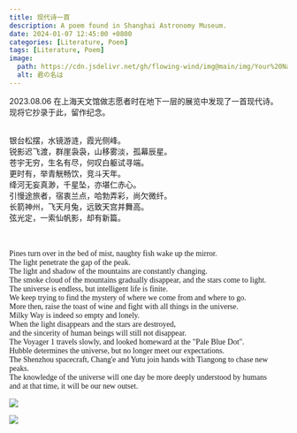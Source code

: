 ```yaml
---
title: 现代诗一首
description: A poem found in Shanghai Astronomy Museum.
date: 2024-01-07 12:45:00 +0800
categories: [Literature, Poem]
tags: [Literature, Poem]
image: 
  path: https://cdn.jsdelivr.net/gh/flowing-wind/img@main/img/Your%20Name.jpg
  alt: 君の名は
---
```


2023.08.06 在上海天文馆做志愿者时在地下一层的展览中发现了一首现代诗。  
现将它抄录于此，留作纪念。

<br><font face="楷体" >
银台松摆，水镜游涟，霞光侧峰。 <br>
锐影迟飞渡，群崖袅袅，山移雾淡，孤幕辰星。 <br>
苍宇无穷，生名有尽，何叹白躯试寻端。<br>
更时有，举青觥畅饮，竞斗天年。<br>
绛河无妄真渺，千星坠，亦堪仁赤心。<br>
引慢途旅者，宿衷兰点，哈勃弄彩，尚欠微纤。<br>
长箭神州，飞天月兔，远致天宫并舞高。<br>
弦光定，一索仙帆影，却有新篇。<br>
</font> <br>

<br><font face="Comic Sans MS" >
Pines turn over in the bed of mist, naughty fish wake up the mirror. <br>
The light penetrate the gap of the peak. <br>
The light and shadow of the mountains are constantly changing. <br>
The smoke cloud of the mountains gradually disappear, and the stars come to light. <br>
The universe is endless, but intelligent life is finite. <br>
We keep trying to find the mystery of where we come from and where to go. <br>
More then, raise the toast of wine and fight with all things in the universe. <br>
Milky Way is indeed so empty and lonely. <br>
When the light disappears and the stars are destroyed, <br>
and the sincerity of human beings will still not disappear. <br>
The Voyager 1 travels slowly, and looked homeward at the "Pale Blue Dot". <br>
Hubble determines the universe, but no longer meet our expectations. <br>
The Shenzhou spacecraft, Chang'e and Yutu join hands with Tiangong to chase new peaks. <br>
The knowledge of the universe will one day be more deeply understood by humans <br>
and at that time, it will be our new outset.
</font> <br>

![](https://cdn.jsdelivr.net/gh/flowing-wind/img@main/img/%E7%8E%B0%E4%BB%A3%E8%AF%97%E4%B8%80%E9%A6%96_CN.jpg)

![](https://cdn.jsdelivr.net/gh/flowing-wind/img@main/img/%E7%8E%B0%E4%BB%A3%E8%AF%97%E4%B8%80%E9%A6%96_EN.jpg)
